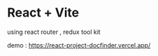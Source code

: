 # React + Vite

using react router , redux tool kit 

demo : https://react-project-docfinder.vercel.app/
